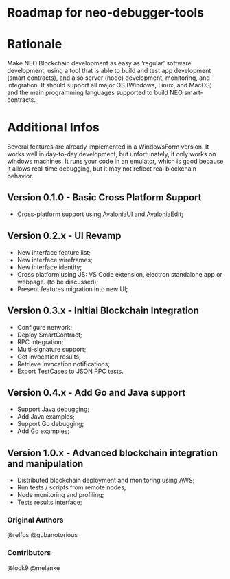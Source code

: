 # Roadmap for neo-debugger-tools

# Rationale
Make NEO Blockchain development as easy as ‘regular’ software development, using a tool that is able to build and test app development (smart contracts), and also server (node) development, monitoring, and integration.
It should support all major OS (Windows, Linux, and MacOS) and the main programming languages supported to build NEO smart-contracts.

# Additional Infos
Several features are already implemented in a WindowsForm version. It works well in day-to-day development, but unfortunately, it only works on windows machines.
It runs your code in an emulator, which is good because it allows real-time debugging, but it may not reflect real blockchain behavior.

## Version 0.1.0 - Basic Cross Platform Support
* Cross-platform support using AvaloniaUI and AvaloniaEdit;

## Version 0.2.x - UI Revamp
* New interface feature list;
* New interface wireframes;
* New interface identity;
* Cross platform using JS: VS Code extension, electron standalone app or webpage. (to be discussed);
* Present features migration into new UI;

## Version 0.3.x - Initial Blockchain Integration
* Configure network;
* Deploy SmartContract;
* RPC integration;
* Multi-signature support;
* Get invocation results;
* Retrieve invocation notifications;
* Export TestCases to JSON RPC tests.

## Version 0.4.x - Add Go and Java support
* Support Java debugging;
* Add Java examples;
* Support Go debugging;
* Add Go examples;

## Version 1.0.x - Advanced blockchain integration and manipulation
* Distributed blockchain deployment and monitoring using AWS;
* Run tests / scripts from remote nodes;
* Node monitoring and profiling;
* Tests results interface;

### Original Authors
@relfos
@gubanotorious

### Contributors
@lock9
@melanke
